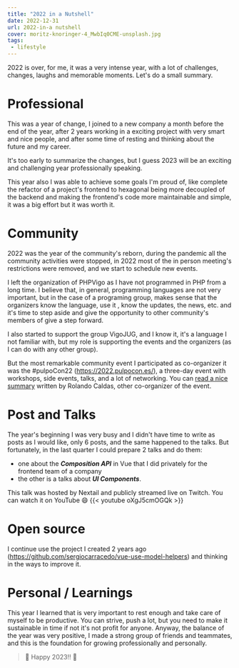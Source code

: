 ```yaml
---
title: "2022 in a Nutshell"
date: 2022-12-31
url: 2022-in-a nutshell
cover: moritz-knoringer-4_MwbIq0CME-unsplash.jpg
tags:
 - lifestyle
---
```

2022 is over, for me, it was a very intense year, with a lot of challenges, changes, laughs and memorable moments. Let's do a small summary.

# Professional
This was a year of change, I joined to a new company a month before the end of the year, after 2 years working in a exciting project with very smart and nice people, and after some time of resting and thinking about the future and my career.

It's too early to summarize the changes, but I guess 2023 will be an exciting and challenging year professionally speaking.

This year also I was able to achieve some goals I'm proud of, like complete the refactor of a project's frontend to hexagonal being more decoupled of the backend and making the frontend's code more maintainable and simple, it was a big effort but it was worth it.

# Community
2022 was the year of the community's reborn, during the pandemic all the community activities were stopped, in 2022 most of the in person meeting's restrictions were removed, and we start to schedule new events. 

I left the organization of PHPVigo as I have not programmed in PHP from a long time. I believe that, in general, programming languages are not very important, but in the case of a programing group, makes sense that the organizers know the language, use it , know the updates, the news, etc. and it's time to step aside and give the opportunity to other community's members of give a step forward.

I also started to support the group VigoJUG, and I know it, it's a language I not familiar with, but my role is supporting the events and the organizers (as I can do with any other group).

But the most remarkable community event I participated as co-organizer it was the #pulpoCon22 (https://2022.pulpocon.es/), a three-day event with workshops, side events, talks, and a lot of networking. You can [read a nice summary](https://es.linkedin.com/pulse/una-historia-sobre-la-pulpocon22-rolando-caldas-s%C3%A1nchez?trk=public_post_feed-article-content) written by Rolando Caldas, other co-organizer of the event.

# Post and Talks
The year's beginning I was very busy and I didn't have time to write as posts as I would like, only 6 posts, and the same happened to the talks. But fortunately, in the last quarter I could prepare 2 talks and do them: 

* one about the _**Composition API**_ in Vue that I did privately for the frontend team of a company
* the other is a talks about _**UI Components**_.

This talk was hosted by Nextail and publicly streamed live on Twitch. You can watch it on YouTube :smile: 
{{< youtube oXgJ5cmOGQk >}}

# Open source
I continue use the project I created 2 years ago (https://github.com/sergiocarracedo/vue-use-model-helpers) and thinking in the ways to improve it.


# Personal / Learnings
This year I learned that is very important to rest enough and take care of myself to be productive. You can strive, push a lot, but you need to make it sustainable in time if not it's not profit for anyone.
Anyway, the balance of the year was very positive, I made a strong group of friends and teammates, and this is the foundation for growing professionally and personally.

> :tada: Happy 2023!! :tada:



